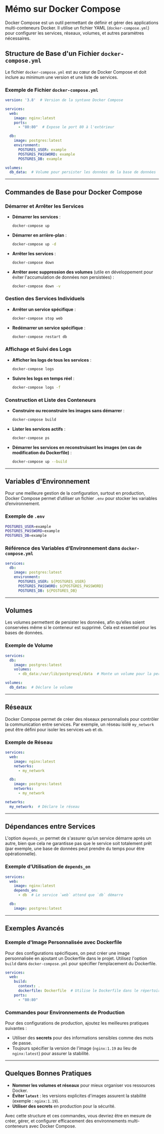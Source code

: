 # Mémo sur Docker Compose

Docker Compose est un outil permettant de définir et gérer des applications multi-conteneurs Docker. Il utilise un fichier YAML (`docker-compose.yml`) pour configurer les services, réseaux, volumes, et autres paramètres nécessaires.

## Structure de Base d'un Fichier `docker-compose.yml`

Le fichier `docker-compose.yml` est au cœur de Docker Compose et doit inclure au minimum une version et une liste de services.

### Exemple de Fichier `docker-compose.yml`
```yaml
version: '3.8'  # Version de la syntaxe Docker Compose

services:
  web:
    image: nginx:latest
    ports:
      - "80:80"  # Expose le port 80 à l'extérieur

  db:
    image: postgres:latest
    environment:
      POSTGRES_USER: example
      POSTGRES_PASSWORD: example
      POSTGRES_DB: example

volumes:
  db_data:  # Volume pour persister les données de la base de données
```

---

## Commandes de Base pour Docker Compose

### Démarrer et Arrêter les Services

- **Démarrer les services** :
  ```bash
  docker-compose up
  ```

- **Démarrer en arrière-plan** :
  ```bash
  docker-compose up -d
  ```

- **Arrêter les services** :
  ```bash
  docker-compose down
  ```

- **Arrêter avec suppression des volumes** (utile en développement pour éviter l'accumulation de données non persistées) :
  ```bash
  docker-compose down -v
  ```

### Gestion des Services Individuels

- **Arrêter un service spécifique** :
  ```bash
  docker-compose stop web
  ```

- **Redémarrer un service spécifique** :
  ```bash
  docker-compose restart db
  ```

### Affichage et Suivi des Logs

- **Afficher les logs de tous les services** :
  ```bash
  docker-compose logs
  ```

- **Suivre les logs en temps réel** :
  ```bash
  docker-compose logs -f
  ```

### Construction et Liste des Conteneurs

- **Construire ou reconstruire les images sans démarrer** :
  ```bash
  docker-compose build
  ```

- **Lister les services actifs** :
  ```bash
  docker-compose ps
  ```

- **Démarrer les services en reconstruisant les images (en cas de modification du Dockerfile)** :
  ```bash
  docker-compose up --build
  ```

---

## Variables d'Environnement

Pour une meilleure gestion de la configuration, surtout en production, Docker Compose permet d’utiliser un fichier `.env` pour stocker les variables d’environnement.

### Exemple de `.env`
```bash
POSTGRES_USER=example
POSTGRES_PASSWORD=example
POSTGRES_DB=example
```

### Référence des Variables d’Environnement dans `docker-compose.yml`
```yaml
services:
  db:
    image: postgres:latest
    environment:
      POSTGRES_USER: ${POSTGRES_USER}
      POSTGRES_PASSWORD: ${POSTGRES_PASSWORD}
      POSTGRES_DB: ${POSTGRES_DB}
```

---

## Volumes

Les volumes permettent de persister les données, afin qu’elles soient conservées même si le conteneur est supprimé. Cela est essentiel pour les bases de données.

### Exemple de Volume
```yaml
services:
  db:
    image: postgres:latest
    volumes:
      - db_data:/var/lib/postgresql/data  # Monte un volume pour la persistance des données

volumes:
  db_data:  # Déclare le volume
```

---

## Réseaux

Docker Compose permet de créer des réseaux personnalisés pour contrôler la communication entre services. Par exemple, un réseau isolé `my_network` peut être défini pour isoler les services `web` et `db`.

### Exemple de Réseau
```yaml
services:
  web:
    image: nginx:latest
    networks:
      - my_network

  db:
    image: postgres:latest
    networks:
      - my_network

networks:
  my_network:  # Déclare le réseau
```

---

## Dépendances entre Services

L'option `depends_on` permet de s'assurer qu’un service démarre après un autre, bien que cela ne garantisse pas que le service soit totalement prêt (par exemple, une base de données peut prendre du temps pour être opérationnelle).

### Exemple d’Utilisation de `depends_on`
```yaml
services:
  web:
    image: nginx:latest
    depends_on:
      - db  # Le service `web` attend que `db` démarre

  db:
    image: postgres:latest
```

---

## Exemples Avancés

### Exemple d'Image Personnalisée avec Dockerfile

Pour des configurations spécifiques, on peut créer une image personnalisée en ajoutant un Dockerfile dans le projet. Utilisez l'option `build` dans `docker-compose.yml` pour spécifier l’emplacement du Dockerfile.

```yaml
services:
  web:
    build:
      context: .
      dockerfile: Dockerfile  # Utilise le Dockerfile dans le répertoire courant
    ports:
      - "80:80"
```

### Commandes pour Environnements de Production

Pour des configurations de production, ajoutez les meilleures pratiques suivantes :
- Utiliser des **secrets** pour des informations sensibles comme des mots de passe.
- Toujours spécifier la version de l'image (`nginx:1.19` au lieu de `nginx:latest`) pour assurer la stabilité.

---

## Quelques Bonnes Pratiques

- **Nommer les volumes et réseaux** pour mieux organiser vos ressources Docker.
- **Éviter `latest`** : les versions explicites d'images assurent la stabilité (exemple : `nginx:1.19`).
- **Utiliser des secrets** en production pour la sécurité.

Avec cette structure et ces commandes, vous devriez être en mesure de créer, gérer, et configurer efficacement des environnements multi-conteneurs avec Docker Compose.
